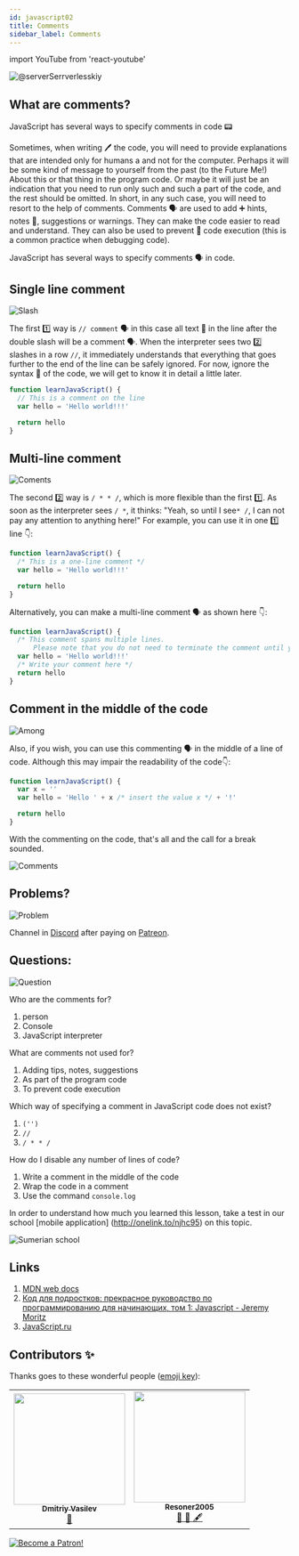 ```yaml
---
id: javascript02
title: Comments
sidebar_label: Comments
---
```


import YouTube from 'react-youtube'

![@serverSerrverlesskiy](/img/javascript/headers/02.jpg)

## What are comments?

JavaScript has several ways to specify comments in code 📟

Sometimes, when writing 🖊️ the code, you will need to provide explanations that are intended only for humans а and not for the computer. Perhaps it will be some kind of message to yourself from the past (to the Future Me!) About this or that thing in the program code. Or maybe it will just be an indication that you need to run only such and such a part of the code, and the rest should be omitted. In short, in any such case, you will need to resort to the help of comments.
Comments 🗣️ are used to add ➕ hints, notes 🔖, suggestions or warnings. They can make the code easier to read and understand. They can also be used to prevent 🛑 code execution (this is a common practice when debugging code).

JavaScript has several ways to specify comments 🗣️ in code.

<!-- ## Video

<YouTube videoId="zCvKMw5QHRw" /> -->

## Single line comment

![Slash](https://media.giphy.com/media/bKXMS0NjXoyaY/giphy.gif)

The first 1️⃣ way is `// comment` 🗣️ in this case all text 📜 in the line after the double slash will be a comment 🗣️. When the interpreter sees two 2️⃣ slashes in a row `//`, it immediately understands that everything that goes further to the end of the line can be safely ignored. For now, ignore the syntax 📖 of the code, we will get to know it in detail a little later.

```jsx live
function learnJavaScript() {
  // This is a comment on the line
  var hello = 'Hello world!!!'

  return hello
}
```

## Multi-line comment

![Coments](https://media.giphy.com/media/UevalSWg5twQeqpc8Q/giphy.gif)

The second 2️⃣ way is `/ * * /`, which is more flexible than the first 1️⃣. As soon as the interpreter sees `/ *`, it thinks: "Yeah, so until I see`* /`, I can not pay any attention to anything here!"
For example, you can use it in one 1️⃣ line 👇:

```jsx live
function learnJavaScript() {
  /* This is a one-line comment */
  var hello = 'Hello world!!!'

  return hello
}
```

Alternatively, you can make a multi-line comment 🗣️ as shown here 👇:

```jsx live
function learnJavaScript() {
  /* This comment spans multiple lines.
      Please note that you do not need to terminate the comment until you have finished */
  var hello = 'Hello world!!!'
  /* Write your comment here */
  return hello
}
```

## Comment in the middle of the code

![Among](https://media.giphy.com/media/fnjIiBNo38IHS/giphy.gif)

Also, if you wish, you can use this commenting 🗣️ in the middle of a line of code. Although this may impair the readability of the code👇:

```jsx live
function learnJavaScript() {
  var x = ''
  var hello = 'Hello ' + x /* insert the value x */ + '!'

  return hello
}
```

With the commenting on the code, that's all and the call for a break sounded.

![Comments](https://media.giphy.com/media/SvuRLwWT0EoeErwPvB/giphy.gif)

## Problems?

![Problem](https://media.giphy.com/media/xTiTnGeUsWOEwsGoG4/giphy.gif)

Channel in [Discord](https://discord.gg/6GDAfXn) after paying on [Patreon](https://www.patreon.com/javascriptcamp).

## Questions:

![Question](https://media.giphy.com/media/l0HlRnAWXxn0MhKLK/giphy.gif)

Who are the comments for?

1. person
2. Console
3. JavaScript interpreter

What are comments not used for?

1. Adding tips, notes, suggestions
2. As part of the program code
3. To prevent code execution

Which way of specifying a comment in JavaScript code does not exist?

1. `('')`
2. `//`
3. `/ * * /`

How do I disable any number of lines of code?

1. Write a comment in the middle of the code
2. Wrap the code in a comment
3. Use the command `console.log`

In order to understand how much you learned this lesson, take a test in our school [mobile application] (http://onelink.to/njhc95) on this topic.

![Sumerian school](/img/app.png)

## Links

1. [MDN web docs](https://developer.mozilla.org/ru/docs/Web/JavaScript/Reference/Lexical_grammar)
2. [Код для подростков: прекрасное руководство по программированию для начинающих, том 1: Javascript - Jeremy Moritz ](https://www.amazon.com/Code-Teens-Beginners-Programming-Javascript-ebook/dp/B07FCTLVPC)
3. [JavaScript.ru](https://learn.javascript.ru/types)

## Contributors ✨

Thanks goes to these wonderful people ([emoji key](https://allcontributors.org/docs/en/emoji-key)):

<table>
  <tr>
    <td align="center"><a href="https://fullstackserverless.github.io/"><img src="https://avatars0.githubusercontent.com/u/6774813?v=4?s=200" width="200px;" alt=""/><br /><sub><b>Dmitriy Vasilev</b></sub></a><br /> <a href="https://github.com/gHashTag/react-native-village/commits?author=gHashTag" title="Documentation">📖</a></td>
    <td align="center"><a href="https://github.com/Resoner2005"><img src="https://avatars1.githubusercontent.com/u/75675814?v=4?s=200" width="200px;" alt=""/><br /><sub><b>Resoner2005</b></sub></a><br /><a href="https://github.com/gHashTag/react-native-village/issues?q=author%3AResoner2005" title="Bug reports">🐛 🎨 🖋</a></td>
  </tr>
  
</table>

[![Become a Patron!](/img/logo/patreon.jpg)](https://www.patreon.com/bePatron?u=31769291)
